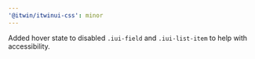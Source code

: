 ```yaml
---
'@itwin/itwinui-css': minor
---
```


Added hover state to disabled `.iui-field` and `.iui-list-item` to help with accessibility.

